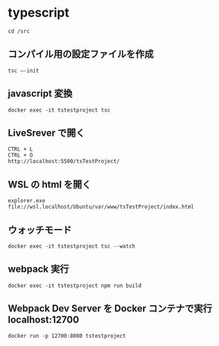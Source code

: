 # typescript

```
cd /src
```

## コンパイル用の設定ファイルを作成

```
tsc –-init
```

## javascript 変換

```
docker exec -it tstestproject tsc
```

## LiveSrever で開く

```
CTRL + L
CTRL + O
http://localhost:5500/tsTestProject/
```

## WSL の html を開く

```
explorer.exe file://wsl.localhost/Ubuntu/var/www/tsTestProject/index.html
```

## ウォッチモード

```
docker exec -it tstestproject tsc --watch
```

## webpack 実行

```
docker exec -it tstestproject npm run build
```

## Webpack Dev Server を Docker コンテナで実行 localhost:12700

```
docker run -p 12700:8080 tstestproject
```
